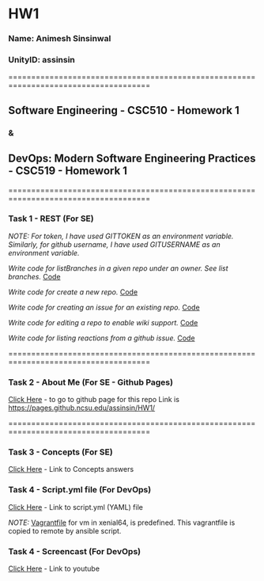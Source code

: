 # HW1

### Name: Animesh Sinsinwal
### UnityID: assinsin

=====================================================================================
## Software Engineering - CSC510 - Homework 1
### &
## DevOps: Modern Software Engineering Practices - CSC519 - Homework 1
=====================================================================================

### Task 1 - REST (For SE)
_NOTE: For token, I have used GITTOKEN as an environment variable. Similarly, for github username, I have used GITUSERNAME as an environment variable._

_Write code for listBranches in a given repo under an owner. See list branches._
[Code](https://github.ncsu.edu/assinsin/HW1/blob/master/listbranches.js) </br>

_Write code for create a new repo._
[Code](https://github.ncsu.edu/assinsin/HW1/blob/master/createNewRepo.js) </br>

_Write code for creating an issue for an existing repo._
[Code](https://github.ncsu.edu/assinsin/HW1/blob/master/createIssue.js) </br>

_Write code for editing a repo to enable wiki support._
[Code](https://github.ncsu.edu/assinsin/HW1/blob/master/editRepo.js) </br>

_Write code for listing reactions from a github issue._
[Code](https://github.ncsu.edu/assinsin/HW1/blob/master/listReactions.js) </br>

=====================================================================================

### Task 2 - About Me (For SE - Github Pages)
[Click Here](https://pages.github.ncsu.edu/assinsin/HW1/) - to go to github page for this repo 
Link is https://pages.github.ncsu.edu/assinsin/HW1/

=====================================================================================

### Task 3 - Concepts (For SE)
[Click Here](https://github.ncsu.edu/assinsin/HW1/blob/master/Concepts.md) - Link to Concepts answers

### Task 4 - Script.yml file (For DevOps)
[Click Here](https://github.ncsu.edu/assinsin/HW1/blob/master/script.yml) - Link to script.yml (YAML) file </br>

_NOTE:_ [Vagrantfile](https://github.ncsu.edu/assinsin/HW1/blob/master/Vagrantfile) for vm in xenial64, is predefined. This vagrantfile is copied to remote by ansible script. 

### Task 4 - Screencast (For DevOps)
[Click Here](https://www.youtube.com/watch?v=okeSfFuXCBE) - Link to youtube 
